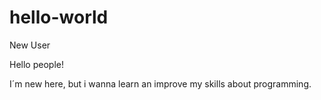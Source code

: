 # hello-world
New User

Hello people!

I´m new here, but i wanna learn an improve my skills about programming.
